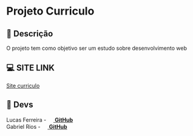 # Projeto Curriculo

## 📜 Descrição
O projeto tem como objetivo ser um estudo sobre desenvolvimento web

## 💻 SITE LINK
[Site curriculo][link.site]

## 👥 Devs
Lucas Ferreira - [<img src=https://cdn.iconscout.com/icon/free/png-256/github-163-761603.png width="15" height="15"/> **GitHub**][link.github.lusca] </br>
Gabriel Rios - [<img src=https://cdn.iconscout.com/icon/free/png-256/github-163-761603.png width="15" height="15"/> **GitHub**][link.github.gab] </br>


[link.site]: <https://lucasfelip.github.io/curriculo/>
[link.github.lusca]: <https://github.com/LucasFelip>
[link.github.gab]: <>
